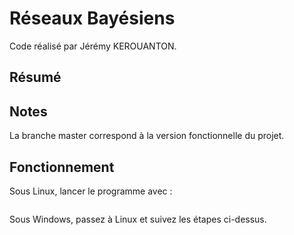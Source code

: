 # Réseaux Bayésiens 

Code réalisé par Jérémy KEROUANTON.


## Résumé


## Notes

La branche master correspond à la version fonctionnelle du projet.


## Fonctionnement

Sous Linux, lancer le programme avec : 
```

```

Sous Windows, passez à Linux et suivez les étapes ci-dessus.

